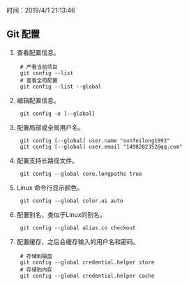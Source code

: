 时间：2019/4/1 21:13:46  

## Git 配置    

1. 查看配置信息。
	
		# 产看当前项目
		git config --list
		# 查看全局配置
		git config --list --global

2. 编辑配置信息。

		git config -e [--global]

3. 配置局部或全局用户名。

		git config [--global] user.name "sunfeilong1993"
		git config [--global] user.email "1498282352@qq.com"

4. 配置支持长路径文件。  

		git config --global core.longpaths true

6. Linux 命令行显示颜色。 

		git config --global color.ui auto

7. 配置别名，类似于Linux的别名。

		git config --global alias.co checkout

7. 配置缓存，之后会缓存输入的用户名和密码。

		# 存储到磁盘
		git config --global credential.helper store
		# 存储到内存
		git config --global credential.helper cache
